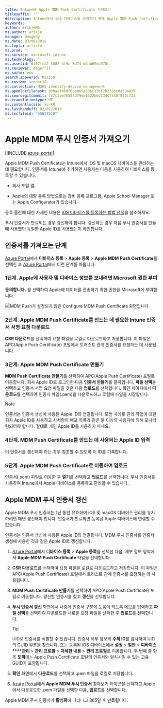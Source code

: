 ```yaml
---
title: Intune용 Apple MDM Push Certificate 가져오기
titlesuffix: ''
description: Intune에서 iOS 디바이스를 관리하기 위해 Apple MDM Push Certificate를 가져옵니다.
keywords: ''
author: ErikjeMS
ms.author: erikje
manager: dougeby
ms.date: 03/08/2018
ms.topic: article
ms.prod: ''
ms.service: microsoft-intune
ms.technology: ''
ms.assetid: 6f67fcd2-5682-4f9c-8d74-d4ab69dc978c
ms.reviewer: dagerrit
ms.suite: ems
search.appverid: MET150
ms.custom: seodec18
ms.collection: M365-identity-device-management
ms.openlocfilehash: 098aaf460f6bb805a506c15bf2b3535e0a39a435
ms.sourcegitcommit: 727c3ae7659ad79ea162250d234d7730f840c731
ms.translationtype: HT
ms.contentlocale: ko-KR
ms.lasthandoff: 02/07/2019
ms.locfileid: "55837529"
---
```

# <a name="get-an-apple-mdm-push-certificate"></a>Apple MDM 푸시 인증서 가져오기

[!INCLUDE [azure_portal](./includes/azure_portal.md)]

Apple MDM Push Certificate는 Intune에서 iOS 및 macOS 디바이스를 관리하는 데 필요합니다. 인증서를 Intune에 추가하면 사용자는 다음을 사용하여 디바이스를 등록할 수 있습니다.

- 회사 포털 앱.

- Apple의 대량 등록 방법으로는 장비 등록 프로그램, Apple School Manager 또는 Apple Configurator가 있습니다.

등록 옵션에 대한 자세한 내용은 [iOS 디바이스를 등록하는 방법 선택](enrollment-method-choose-ios.md)을 참조하세요.

푸시 인증서가 만료되는 경우 갱신해야 합니다. 갱신하는 경우 처음 푸시 인증서를 만들 때 사용했던 동일한 Apple ID를 사용했는지 확인합니다.


## <a name="steps-to-get-your-certificate"></a>인증서를 가져오는 단계
[Azure Portal](https://portal.azure.com)에서 **디바이스 등록** > **Apple 등록** > **Apple MDM Push Certificate**를 선택한 후 [Azure Portal](https://portal.azure.com)에서 이런 단계를 따릅니다.

### <a name="step-1-grant-microsoft-permission-to-send-user-and-device-information-to-apple"></a>1단계. Apple에 사용자 및 디바이스 정보를 보내려면 Microsoft 권한 부여
**동의합니다.** 를 선택하여  Apple에 데이터를 전송하기 위한 권한을 Microsoft에 부여합니다.

![MDM Push가 설정되지 않은 Configure MDM Push Certificate 화면입니다.](./media/create-mdm-push-certificate.png)

### <a name="step-2-download-the-intune-certificate-signing-request-required-to-create-an-apple-mdm-push-certificate"></a>2단계. Apple MDM Push Certificate를 만드는 데 필요한 Intune 인증서 서명 요청 다운로드
**CSR 다운로드**를 선택하여 요청 파일을 로컬로 다운로드하고 저장합니다. 이 파일은 APC(Apple Push Certificate) 포털에서 트러스트 관계 인증서를 요청하는 데 사용됩니다.

  ### <a name="step-3-create-an-apple-mdm-push-certificate"></a>3단계: Apple MDM Push Certificate 만들기
**MDM Push Certificate 만들기**를 선택하여 APC(Apple Push Certificate) 포털로 이동합니다. 회사 Apple ID로 로그인한 다음 **인증서 만들기**를 클릭합니다. **파일 선택**을 선택하고 인증서 서명 요청 파일을 찾은 다음 **업로드**를 선택합니다. 확인 페이지에서 **다운로드**를 선택하여 인증서 파일(.pem)을 다운로드하고 로컬에 파일을 저장합니다.

> [!NOTE]
> 인증서는 인증서 생성에 사용된 Apple ID와 연결됩니다. 모범 사례로 관리 작업에 대한 회사 Apple ID를 사용하고 사서함이 배포 목록과 같은 둘 이상의 사용자에 의해 모니터링되어야 합니다. 절대로 개인 Apple ID를 사용하지 마세요.

### <a name="step-4-enter-the-apple-id-used-to-create-your-apple-mdm-push-certificate"></a>4단계. MDM Push Certificate를 만드는 데 사용되는 Apple ID 입력
이 인증서를 갱신해야 하는 경우 참조할 수 있도록 이 ID를 기록합니다.

### <a name="step-5-browse-to-your-apple-mdm-push-certificate-to-upload"></a>5단계. Apple MDM Push Certificate로 이동하여 업로드
인증서(.pem) 파일로 이동한 후 **열기**를 선택하고 **업로드**를 선택합니다. 푸시 인증서를 사용하여 Intune에서 Apple 디바이스를 등록하고 관리할 수 있습니다.

## <a name="renew-apple-mdm-push-certificate"></a>Apple MDM 푸시 인증서 갱신
Apple MDM 푸시 인증서는 1년 동안 유효하며 iOS 및 macOS 디바이스 관리를 유지하려면 매년 갱신해야 합니다. 인증서가 만료되면 등록된 Apple 디바이스에 연결할 수 없습니다.

인증서는 인증서 생성에 사용된 Apple ID와 연결됩니다. MDM 푸시 인증서를 인증서 생성에 사용한 것과 같은 Apple ID로 갱신합니다.

1. [Azure Portal](https://portal.azure.com)에서 **디바이스 등록** > **Apple 등록**을 선택한 다음, 세부 정보 영역에서 **Apple MDM Push Certificate** 타일을 선택합니다.
2. **CSR 다운로드**를 선택하여 요청 파일을 로컬로 다운로드하고 저장합니다. 이 파일은 APC(Apple Push Certificate) 포털에서 트러스트 관계 인증서를 요청하는 데 사용됩니다.
3. **MDM Push Certificate 만들기**를 선택하여 APC(Apple Push Certificate) 포털로 이동합니다. 갱신할 인증서를 찾고 **갱신**을 선택합니다.
4. **푸시 인증서 갱신** 화면에서 나중에 인증서 구분에 도움이 되도록 메모를 입력하고 **파일 선택**을 선택하여 다운로드한 새로운 요청 파일을 선택한 후 **업로드**를 선택합니다.
   > [!TIP]
   > UID로 인증서를 식별할 수 있습니다. 인증서 세부 정보의 **주체 ID**를 검사하여 UID의 GUID 부분을 찾습니다. 또는 등록된 iOS 디바이스에서 **설정** > **일반** > **디바이스****관리** > **관리 프로필** > **자세한 내용** > **관리 프로필**로 이동합니다. 두 번째 줄 항목 **토픽**에는 Apple Push Certificate 포털의 인증서와 일치시킬 수 있는 고유 GUID가 포함됩니다.
 
6. **확인** 화면에서 **다운로드**를 선택하고 .pem 파일을 로컬로 저장합니다.
7. [Azure Portal](https://portal.azure.com)에서 **Apple MDM 푸시 인증서** 찾아보기 아이콘을 선택하고 Apple에서 다운로드한 .pem 파일을 선택한 다음, **업로드**를 선택합니다.

Apple MDM 푸시 인증서가 **활성화**에 나타나고 365일 후 만료됩니다.
